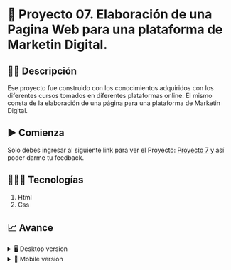 # 📝 Proyecto 07. Elaboración de una Pagina Web para una plataforma de Marketin Digital.


## ✍🏻 Descripción 
Ese proyecto fue construido con los conocimientos adquiridos con los diferentes cursos tomados en diferentes plataformas online.  El mismo consta de la elaboración de una página para una plataforma de Marketin Digital.

## ▶️ Comienza
Solo debes ingresar al siguiente link para ver el Proyecto: [Proyecto 7](https://diegudeveloper.github.io/Proyecto7-Digital-Marketing/) y así poder darme tu feedback.

## 👨🏻‍💻 Tecnologías
1. Html
2. Css

## 📈 Avance
<details>
    <summary>🖥 Desktop version</summary>

![]()

</details>

<details>
    <summary>📱 Mobile version</summary>
    
![]()

</details>